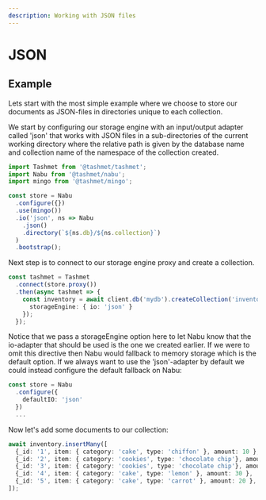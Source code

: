 ```yaml
---
description: Working with JSON files
---
```


# JSON

## Example

Lets start with the most simple example where we choose to store our documents as JSON-files in directories unique to each collection.

We start by configuring our storage engine with an input/output adapter called 'json' that works with JSON files in a sub-directories of the current working directory where the relative path is given by the database name and collection name of the namespace of the collection created.

```typescript
import Tashmet from '@tashmet/tashmet';
import Nabu from '@tashmet/nabu';
import mingo from '@tashmet/mingo';

const store = Nabu
  .configure({})
  .use(mingo())
  .io('json', ns => Nabu
    .json()
    .directory(`${ns.db}/${ns.collection}`)
  )
  .bootstrap();
```

Next step is to connect to our storage engine proxy and create a collection.

```typescript
const tashmet = Tashmet
  .connect(store.proxy())
  .then(async tashmet => {
    const inventory = await client.db('mydb').createCollection('inventory', {
      storageEngine: { io: 'json' }
    });
  });
```

Notice that we pass a storageEngine option here to let Nabu know that the io-adapter that should be used is the one we created earlier. If we were to omit this directive then Nabu would fallback to memory storage which is the default option. If we always want to use the 'json'-adapter by default we could instead configure the default fallback on Nabu:

```typescript
const store = Nabu
  .configure({
    defaultIO: 'json'
  })
  ...
```

Now let's add some documents to our collection:

```typescript
await inventory.insertMany([
  {_id: '1', item: { category: 'cake', type: 'chiffon' }, amount: 10 },
  {_id: '2', item: { category: 'cookies', type: 'chocolate chip'}, amount: 50 },
  {_id: '3', item: { category: 'cookies', type: 'chocolate chip'}, amount: 15 },
  {_id: '4', item: { category: 'cake', type: 'lemon' }, amount: 30 },
  {_id: '5', item: { category: 'cake', type: 'carrot' }, amount: 20 },
]);
```
